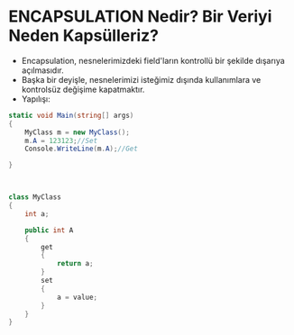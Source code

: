# ENCAPSULATION Nedir? Bir Veriyi Neden Kapsülleriz?

- Encapsulation, nesnelerimizdeki field'ların kontrollü bir şekilde dışarıya açılmasıdır.
- Başka bir deyişle, nesnelerimizi isteğimiz dışında kullanımlara ve kontrolsüz değişime kapatmaktır.
- Yapılışı:

```csharp
static void Main(string[] args)
{
    MyClass m = new MyClass();
    m.A = 123123;//Set
    Console.WriteLine(m.A);//Get

}



class MyClass
{
    int a;

    public int A
    {
        get
        {
            return a;
        }
        set
        {
            a = value;
        }
    }
}
```
